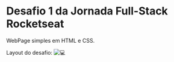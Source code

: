# Desafio 1 da Jornada Full-Stack Rocketseat
WebPage simples em HTML e CSS.

Layout do desafio:
![💻](https://github.com/igorsantos-p/desafio-local-turistico/assets/111031511/cb2e0601-7923-4e6e-ae2e-2fe2a63cf286)
